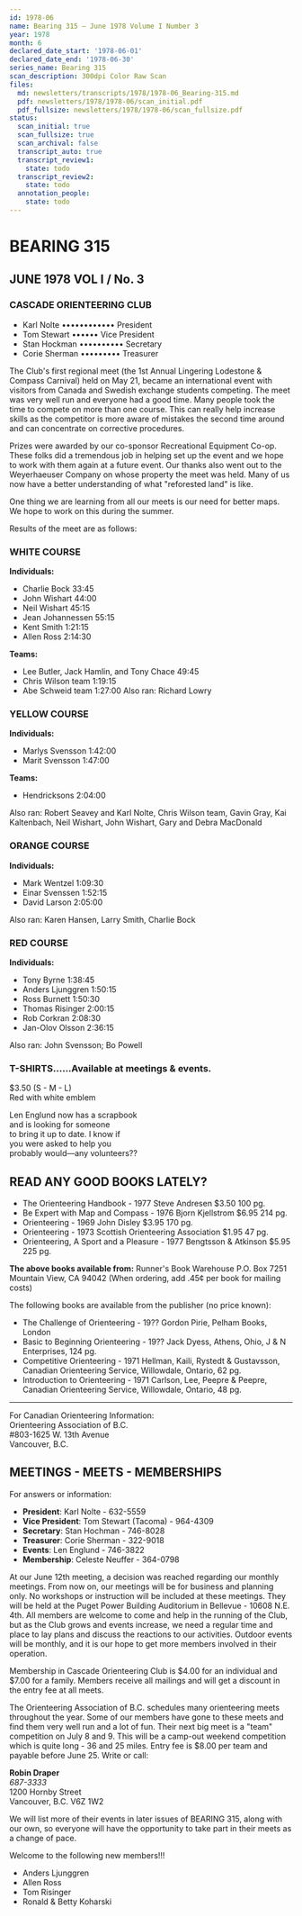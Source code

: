 ```yaml
---
id: 1978-06
name: Bearing 315 — June 1978 Volume I Number 3
year: 1978
month: 6
declared_date_start: '1978-06-01'
declared_date_end: '1978-06-30'
series_name: Bearing 315
scan_description: 300dpi Color Raw Scan
files:
  md: newsletters/transcripts/1978/1978-06_Bearing-315.md
  pdf: newsletters/1978/1978-06/scan_initial.pdf
  pdf_fullsize: newsletters/1978/1978-06/scan_fullsize.pdf
status:
  scan_initial: true
  scan_fullsize: true
  scan_archival: false
  transcript_auto: true
  transcript_review1:
    state: todo
  transcript_review2:
    state: todo
  annotation_people:
    state: todo
---
```

# BEARING 315
## JUNE 1978 VOL I / No. 3
### CASCADE ORIENTEERING CLUB
- Karl Nolte •••••••••••• President
- Tom Stewart •••••• Vice President
- Stan Hockman •••••••••• Secretary
- Corie Sherman ••••••••• Treasurer

The Club's first regional meet (the 1st Annual Lingering Lodestone & Compass Carnival) held on May 21, became an international event with visitors from Canada and Swedish exchange students competing. The meet was very well run and everyone had a good time. Many people took the time to compete on more than one course. This can really help increase skills as the competitor is more aware of mistakes the second time around and can concentrate on corrective procedures.

Prizes were awarded by our co-sponsor Recreational Equipment Co-op. These folks did a tremendous job in helping set up the event and we hope to work with them again at a future event. Our thanks also went out to the Weyerhaeuser Company on whose property the meet was held. Many of us now have a better understanding of what "reforested land" is like.

One thing we are learning from all our meets is our need for better maps. We hope to work on this during the summer.

Results of the meet are as follows:

### WHITE COURSE
**Individuals:**
- Charlie Bock          33:45
- John Wishart          44:00
- Neil Wishart          45:15
- Jean Johannessen      55:15
- Kent Smith            1:21:15
- Allen Ross            2:14:30

**Teams:**
- Lee Butler, Jack Hamlin, and Tony Chace   49:45
- Chris Wilson team         1:19:15
- Abe Schweid team         1:27:00
Also ran: Richard Lowry

### YELLOW COURSE
**Individuals:**
- Marlys Svensson      1:42:00
- Marit Svensson       1:47:00

**Teams:**
- Hendricksons          2:04:00

Also ran: Robert Seavey and Karl Nolte, Chris Wilson team, Gavin Gray, Kai Kaltenbach, Neil Wishart, John Wishart, Gary and Debra MacDonald

### ORANGE COURSE
**Individuals:**
- Mark Wentzel         1:09:30
- Einar Svenssen       1:52:15
- David Larson         2:05:00

Also ran: Karen Hansen, Larry Smith, Charlie Bock

### RED COURSE
**Individuals:**
- Tony Byrne           1:38:45
- Anders Ljunggren     1:50:15
- Ross Burnett         1:50:30
- Thomas Risinger      2:00:15
- Rob Corkran          2:08:30
- Jan-Olov Olsson      2:36:15

Also ran: John Svensson; Bo Powell

### T-SHIRTS......Available at meetings & events. 
$3.50 (S - M - L)  
Red with white emblem

Len Englund now has a scrapbook  
and is looking for someone  
to bring it up to date. I know if  
you were asked to help you  
probably would––any volunteers??

## READ ANY GOOD BOOKS LATELY?

- The Orienteering Handbook - 1977 Steve Andresen $3.50 100 pg.
-  Be Expert with Map and Compass - 1976 Bjorn Kjellstrom $6.95 214 pg.
- Orienteering - 1969 John Disley $3.95 170 pg.
- Orienteering - 1973 Scottish Orienteering Association $1.95 47 pg.
- Orienteering, A Sport and a Pleasure - 1977 Bengtsson & Atkinson $5.95 225 pg.

**The above books available from:**
Runner's Book Warehouse
P.O. Box 7251
Mountain View, CA 94042
(When ordering, add .45¢ per book for mailing costs)


The following books are available from the publisher (no price known):
- The Challenge of Orienteering - 19?? Gordon Pirie, Pelham Books, London 
- Basic to Beginning Orienteering - 19?? Jack Dyess, Athens, Ohio, J & N Enterprises, 124 pg.
- Competitive Orienteering - 1971 Hellman, Kaili, Rystedt & Gustavsson, Canadian Orienteering Service, Willowdale, Ontario, 62 pg.
- Introduction to Orienteering - 1971 Carlson, Lee, Peepre & Peepre, Canadian Orienteering Service, Willowdale, Ontario, 48 pg.

******
For Canadian Orienteering Information:  
Orienteering Association of B.C.  
#803-1625 W. 13th Avenue  
Vancouver, B.C.  

## MEETINGS - MEETS - MEMBERSHIPS

For answers or information:

- **President**: Karl Nolte - 632-5559
- **Vice President**: Tom Stewart (Tacoma) - 964-4309
- **Secretary**: Stan Hochman - 746-8028
- **Treasurer**: Corie Sherman - 322-9018
- **Events**: Len Englund - 746-3822
- **Membership**: Celeste Neuffer - 364-0798

At our June 12th meeting, a decision was reached regarding our monthly meetings. From now on, our meetings will be for business and planning only. No workshops or instruction will be included at these meetings. They will be held at the Puget Power Building Auditorium in Bellevue - 10608 N.E. 4th. All members are welcome to come and help in the running of the Club, but as the Club grows and events increase, we need a regular time and place to lay plans and discuss the reactions to our activities. Outdoor events will be monthly, and it is our hope to get more members involved in their operation.

Membership in Cascade Orienteering Club is $4.00 for an individual and $7.00 for a family. Members receive all mailings and will get a discount in the entry fee at all meets.

The Orienteering Association of B.C. schedules many orienteering meets throughout the year. Some of our members have gone to these meets and find them very well run and a lot of fun. Their next big meet is a "team" competition on July 8 and 9. This will be a camp-out weekend competition which is quite long - 36 and 25 miles. Entry fee is $8.00 per team and payable before June 25. Write or call: 

**Robin Draper**   
*687-3333*  
1200 Hornby Street  
Vancouver, B.C. V6Z 1W2  

We will list more of their events in later issues of BEARING 315, along with our own, so everyone will have the opportunity to take part in their meets as a change of pace.

Welcome to the following new members!!!

- Anders Ljunggren
- Allen Ross
- Tom Risinger
- Ronald & Betty Koharski
